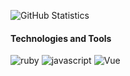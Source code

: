 ![GitHub Statistics](https://github-readme-stats.vercel.app/api?username=phaedryx&count_private=true&show_icons=true&bg_color=434A54&icon_color=FFCE54&title_color=77B6FF&text_color=F5F7FA)

#### Technologies and Tools

![ruby](https://img.shields.io/badge/Ruby-red?logo=ruby) ![javascript](https://img.shields.io/badge/JavaScript-555?logo=javascript) ![Vue](https://img.shields.io/badge/Vue-555?logo=vue.js)
